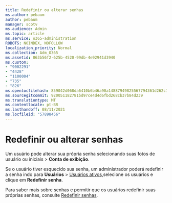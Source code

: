 ```yaml
---
title: Redefinir ou alterar senhas
ms.author: pebaum
author: pebaum
manager: scotv
ms.audience: Admin
ms.topic: article
ms.service: o365-administration
ROBOTS: NOINDEX, NOFOLLOW
localization_priority: Normal
ms.collection: Adm_O365
ms.assetid: 063b56f2-625b-4520-99db-4e92941d3940
ms.custom:
- "9002291"
- "4428"
- "1100004"
- "735"
- "826"
ms.openlocfilehash: 859042d068da6410b6b46a90a14887949825567794361d262c190149530d708b
ms.sourcegitcommit: 920051182781bd97ce4d4d6fbd268cb37b84d239
ms.translationtype: MT
ms.contentlocale: pt-BR
ms.lasthandoff: 08/11/2021
ms.locfileid: "57898456"
---
```

# <a name="reset-or-change-passwords"></a>Redefinir ou alterar senhas

Um usuário pode alterar sua própria senha selecionando suas fotos de usuário ou iniciais > **Conta de exibição**.
  
Se o usuário tiver esquecido sua senha, um administrador poderá redefinir a senha indo para **Usuários**  >  [Usuários ativos,](https://portal.office.com/adminportal/home#/users)selecione os usuários e clique em **Redefinir senha**.
  
Para saber mais sobre senhas e permitir que os usuários redefinir suas próprias senhas, consulte [Redefinir senhas](https://docs.microsoft.com/microsoft-365/admin/add-users/reset-passwords).
